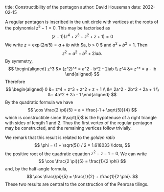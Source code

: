 title: Constructibility of the pentagon
author: David Houseman
date: 2022-02-15

A regular pentagon is inscribed in the unit circle with vertices at
the roots of the polynomial $z^5 - 1 = 0$. This may be factorised as
$$
(z - 1)(z^4 + z^3 + z^2 + z + 1) = 0
$$
We write $z = \exp(2 \pi / 5) = a + ib$ with $a, b > 0 $ and
$a^2 + b^2 = 1$. Then
$$
z^2 = a^2 - b^2 + 2iab .
$$
By symmetry,
$$
\begin{aligned}
z^3 &= (z^2)^* = a^2 - b^2 - 2iab \\
z^4 &= z^* = a - ib
\end{aligned}
$$
Therefore
$$
\begin{aligned}
0 &= z^4 + z^3 + z^2 + z + 1 \\
&= 2a^2 - 2b^2 + 2a + 1 \\
&= 4a^2 + 2a - 1
\end{aligned}
$$
By the quadratic formula we have
$$
\cos \frac{2 \pi}{5} = a = \frac{-1 + \sqrt{5}}{4}
$$
which is constructible since $\sqrt{5}$ is the hypotenuse of a right
triangle with sides of length 1 and 2. Thus the first vertex of the
regular pentagon may be constructed, and the remaining vertices
follow trivially.

We remark that this result is related to the _golden ratio_
$$
\phi = (1 + \sqrt{5}) / 2 = 1.618033 \ldots,
$$
the positive root of the quadratic equation $z^2 - z - 1 = 0$.
We can write
$$
\cos \frac{2 \pi}{5} = \frac{1}{2 \phi}
$$
and, by the half-angle formula,
$$
\cos \frac{\pi}{5} = \frac{1}{2} + \frac{1}{2 \phi}.
$$
These two results are central to the construction of the Penrose tilings.



